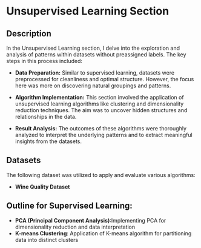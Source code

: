 # Unsupervised Learning Section
## Description
In the Unsupervised Learning section, I delve into the exploration and analysis of patterns within datasets without preassigned labels. The key steps in this process included:

- **Data Preparation:** Similar to supervised learning, datasets were preprocessed for cleanliness and optimal structure. However, the focus here was more on discovering natural groupings and patterns.

- **Algorithm Implementation:** This section involved the application of unsupervised learning algorithms like clustering and dimensionality reduction techniques. The aim was to uncover hidden structures and relationships in the data.

- **Result Analysis:** The outcomes of these algorithms were thoroughly analyzed to interpret the underlying patterns and to extract meaningful insights from the datasets.

## Datasets
The following dataset was utilized to apply and evaluate various algorithms:
- **Wine Quality Dataset** 


## Outline for Supervised Learning:
- **PCA (Principal Component Analysis)**:Implementing PCA for dimensionality reduction and data interpretation
- **K-means Clustering**: Application of K-means algorithm for partitioning data into distinct clusters




